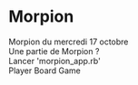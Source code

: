 # Morpion
Morpion du mercredi 17 octobre            
Une partie de Morpion ?              
Lancer 'morpion_app.rb'           
Player           Board             Game
